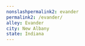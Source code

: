 ```yaml
---
﻿nonslashpermalink2: evander
permalink2: /evander/
alley: Evander
city: New Albany
state: Indiana
---
```

